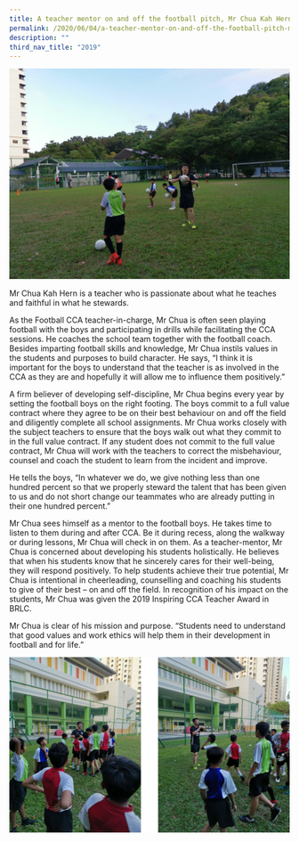 ```yaml
---
title: A teacher mentor on and off the football pitch, Mr Chua Kah Hern
permalink: /2020/06/04/a-teacher-mentor-on-and-off-the-football-pitch-mr-chua-kah-hern/
description: ""
third_nav_title: "2019"
---
```

<img src="/images/IMG_20200224_075413-1024x768.jpeg">
<p>Mr Chua Kah Hern is a teacher who is passionate about what he teaches and faithful in what he stewards.</p>
<p>As the Football CCA teacher-in-charge, Mr Chua is often seen playing football with the boys and participating in drills while facilitating the CCA sessions. He coaches the school team together with the football coach. Besides imparting football skills and knowledge, Mr Chua instils values in the students and purposes to build character. He says, “I think it is important for the boys to understand that the teacher is as involved in the CCA as they are and hopefully it will allow me to influence them positively.”</p>
<p>A firm believer of developing self-discipline, Mr Chua begins every year by setting the football boys on the right footing. The boys commit to a full value contract where they agree to be on their best behaviour on and off the field and diligently complete all school assignments. Mr Chua works closely with the subject teachers to ensure that the boys walk out what they commit to in the full value contract. If any student does not commit to the full value contract, Mr Chua will work with the teachers to correct the misbehaviour, counsel and coach the student to learn from the incident and improve.</p>
<p>He tells the boys, “In whatever we do, we give nothing less than one hundred percent so that we properly steward the talent that has been given to us and do not short change our teammates who are already putting in their one hundred percent.”</p>
<p>Mr Chua sees himself as a mentor to the football boys. He takes time to listen to them during and after CCA. Be it during recess, along the walkway or during lessons, Mr Chua will check in on them. As a teacher-mentor, Mr Chua is concerned about developing his students holistically. He believes that when his students know that he sincerely cares for their well-being, they will respond positively. To help students achieve their true potential, Mr Chua is intentional in cheerleading, counselling and coaching his students to give of their best – on and off the field. In recognition of his impact on the students, Mr Chua was given the 2019 Inspiring CCA Teacher Award in BRLC.</p>
<p>Mr Chua is clear of his mission and purpose. “Students need to understand that good values and work ethics will help them in their development in football and for life.”</p>
<img src="/images/mrchua.jpg">